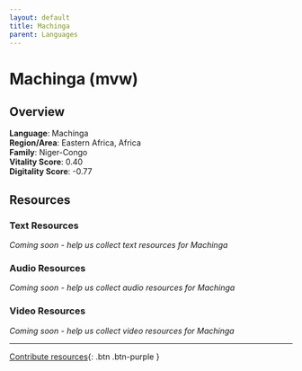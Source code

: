 ```yaml
---
layout: default
title: Machinga
parent: Languages
---
```


# Machinga (mvw)

## Overview

**Language**: Machinga  
**Region/Area**: Eastern Africa, Africa  
**Family**: Niger-Congo  
**Vitality Score**: 0.40  
**Digitality Score**: -0.77  

## Resources

### Text Resources
*Coming soon - help us collect text resources for Machinga*

### Audio Resources
*Coming soon - help us collect audio resources for Machinga*

### Video Resources
*Coming soon - help us collect video resources for Machinga*

---

[Contribute resources](https://fairtrain.github.io/){: .btn .btn-purple }
